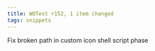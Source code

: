 ```yaml
---
title: WOTest r152, 1 item changed
tags: snippets
---
```


Fix broken path in custom icon shell script phase

